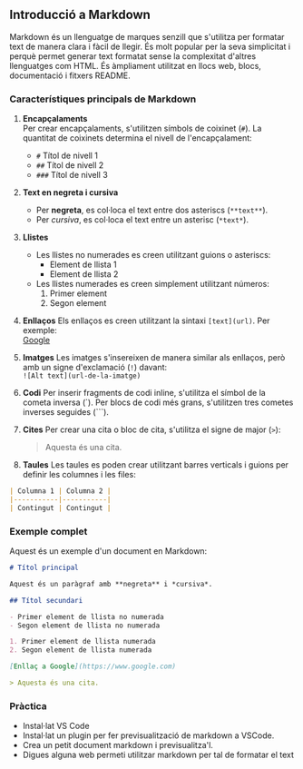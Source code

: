 ## Introducció a Markdown

Markdown és un llenguatge de marques senzill que s'utilitza per formatar text de manera clara i fàcil de llegir. És molt popular per la seva simplicitat i perquè permet generar text formatat sense la complexitat d'altres llenguatges com HTML. És àmpliament utilitzat en llocs web, blocs, documentació i fitxers README.

### Característiques principals de Markdown

1. **Encapçalaments**  
   Per crear encapçalaments, s'utilitzen símbols de coixinet (`#`). La quantitat de coixinets determina el nivell de l'encapçalament:
   - `#` Títol de nivell 1
   - `##` Títol de nivell 2
   - `###` Títol de nivell 3

2. **Text en negreta i cursiva**
   - Per **negreta**, es col·loca el text entre dos asteriscs (`**text**`).
   - Per *cursiva*, es col·loca el text entre un asterisc (`*text*`).

3. **Llistes**
   - Les llistes no numerades es creen utilitzant guions o asteriscs:
     - Element de llista 1
     - Element de llista 2
   - Les llistes numerades es creen simplement utilitzant números:
     1. Primer element
     2. Segon element

4. **Enllaços**
   Els enllaços es creen utilitzant la sintaxi `[text](url)`. Per exemple:  
   [Google](https://www.google.com)

5. **Imatges**
   Les imatges s'insereixen de manera similar als enllaços, però amb un signe d'exclamació (`!`) davant:  
   `![Alt text](url-de-la-imatge)`

6. **Codi**
   Per inserir fragments de codi inline, s'utilitza el símbol de la cometa inversa (`). Per blocs de codi més grans, s'utilitzen tres cometes inverses seguides (```).

7. **Cites**
   Per crear una cita o bloc de cita, s'utilitza el signe de major (`>`):  
   > Aquesta és una cita.

8. **Taules**
   Les taules es poden crear utilitzant barres verticals i guions per definir les columnes i les files:

```markdown
| Columna 1 | Columna 2 |
|-----------|-----------|
| Contingut | Contingut |
```


### Exemple complet

Aquest és un exemple d'un document en Markdown:

```markdown
# Títol principal

Aquest és un paràgraf amb **negreta** i *cursiva*.

## Títol secundari

- Primer element de llista no numerada
- Segon element de llista no numerada

1. Primer element de llista numerada
2. Segon element de llista numerada

[Enllaç a Google](https://www.google.com)

> Aquesta és una cita.
```


### Pràctica

* Instal·lat VS Code
* Instal·lat un plugin per fer previsualització de markdown a VSCode.
* Crea un petit document markdown i previsualitza'l.
* Digues alguna web permeti utilitzar markdown per tal de formatar el text